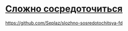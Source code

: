 # [Сложно сосредоточиться](https://github.com/Seplaz/slozhno-sosredotochitsya-fd)

https://github.com/Seplaz/slozhno-sosredotochitsya-fd